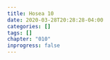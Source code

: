 ```yaml
---
title: Hosea 10
date: 2020-03-28T20:28:28-04:00
categories: []
tags: []
chapter: "010"
inprogress: false
---
```


